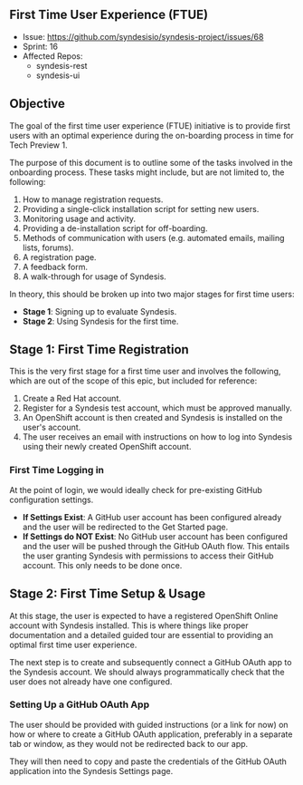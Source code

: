## First Time User Experience (FTUE)

* Issue: https://github.com/syndesisio/syndesis-project/issues/68
* Sprint: 16
* Affected Repos:
  - syndesis-rest
  - syndesis-ui

## Objective

The goal of the first time user experience (FTUE) initiative is to provide first users with an optimal experience during the on-boarding process in time for Tech Preview 1.

The purpose of this document is to outline some of the tasks involved in the onboarding process. These tasks might include, but are not limited to, the following:

1. How to manage registration requests.
2. Providing a single-click installation script for setting new users.
3. Monitoring usage and activity.
4. Providing a de-installation script for off-boarding.
5. Methods of communication with users (e.g. automated emails, mailing lists, forums).
6. A registration page.
7. A feedback form.
8. A walk-through for usage of Syndesis.

In theory, this should be broken up into two major stages for first time users:
- **Stage 1**: Signing up to evaluate Syndesis.
- **Stage 2**: Using Syndesis for the first time.


## Stage 1: First Time Registration

This is the very first stage for a first time user and involves the following, which are out of the scope of this epic, but included for reference:
1. Create a Red Hat account.
2. Register for a Syndesis test account, which must be approved manually.
3. An OpenShift account is then created and Syndesis is installed on the user's account.
4. The user receives an email with instructions on how to log into Syndesis using their newly created OpenShift account.

### First Time Logging in

At the point of login, we would ideally check for pre-existing GitHub configuration settings.
  - **If Settings Exist**: A GitHub user account has been configured already and the user will be redirected to the Get Started page.
  - **If Settings do NOT Exist**: No GitHub user account has been configured and the user will be pushed through the GitHub OAuth flow. This entails the user granting Syndesis with permissions to access their GitHub account. This only needs to be done once.


## Stage 2: First Time Setup & Usage

At this stage, the user is expected to have a registered OpenShift Online account with Syndesis installed. This is where things like proper documentation and a detailed guided tour are essential to providing an optimal first time user experience.

The next step is to create and subsequently connect a GitHub OAuth app to the Syndesis account. We should always programmatically check that the user does not already have one configured.


### Setting Up a GitHub OAuth App

The user should be provided with guided instructions (or a link for now) on how or where to create a GitHub OAuth application, preferably in a separate tab or window, as they would not be redirected back to our app.

They will then need to copy and paste the credentials of the GitHub OAuth application into the Syndesis Settings page. 



